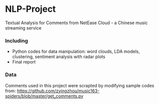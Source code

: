# NLP-Project
Textual Analysis for Comments from NetEase Cloud - a Chinese music streaming service

### Including 
* Python codes for data manipulation: word clouds, LDA models, clustering, sentiment analysis with radar plots
* Final report 

### Data
Comments used in this project were scrapted by modifying sample codes from: https://github.com/zyingzhou/music163-spiders/blob/master/get_comments.py
